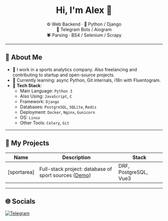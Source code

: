 <h1 align="center">Hi, I'm Alex 👋</h1>

<p align="center">
  ⚙️ Web Backend · 🐍 Python / Django <br>
  🤖 Telegram Bots / Aiogram <br>
  🕷️ Parsing · BS4 / Selenium / Scrapy
</p>

---

## 💼 About Me

- 🔭 I work in a sports analytics company. Also freelancing and contributing to startup and open-source projects.
- 🌱 Currently learning: async Python, Git internals, i18n with Fluentogram.
- 🧰 **Tech Stack**:
  - Main Language: `Python 3`
  - Also Using: `JavaScript`, `C`
  - Framework: `Django`
  - Databases: `PostgreSQL`, `SQLite`, `Redis`
  - Deployment: `Docker`, `Nginx`, `Gunicorn`
  - OS: `Linux`
  - Other Tools: `Celery`, `Git`

---

## 🧠 My Projects

| Name | Description | Stack |
|------|-------------|-------|
| [sportarea] | Full-stack project: database of sport sources ([Demo](https://sportarea.online)) | DRF, PostgreSQL, Vue3 |

---

## 🌐 Socials

[![Telegram](https://img.shields.io/badge/Telegram-blue?style=flat&logo=telegram)](https://t.me/NightJuly)
